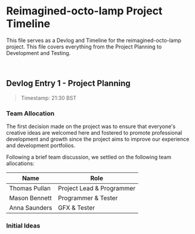 # Reimagined-octo-lamp Project Timeline

This file serves as a Devlog and Timeline for the reimagined-octo-lamp project. This file covers everything from the Project Planning to Development and Testing.

<br>

## Devlog Entry 1 - Project Planning

> Timestamp: 21:30 BST

### Team Allocation

The first decision made on the project was to ensure that everyone's creative ideas are welcomed here and fostered to promote professional development and growth since the project aims to improve our experience and development portfolios.

Following a brief team discussion, we settled on the following team allocations:

| Name          | Role                      |
|---------------|---------------------------|
| Thomas Pullan | Project Lead & Programmer |
| Mason Bennett | Programmer & Tester       |
| Anna Saunders | GFX & Tester              |

### Initial Ideas
